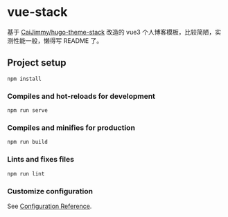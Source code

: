 # vue-stack

基于 [CaiJimmy/hugo-theme-stack](https://github.com/CaiJimmy/hugo-theme-stack) 改造的 vue3 个人博客模板，比较简陋，实测性能一般，懒得写 README 了。

## Project setup
```
npm install
```

### Compiles and hot-reloads for development
```
npm run serve
```

### Compiles and minifies for production
```
npm run build
```

### Lints and fixes files
```
npm run lint
```

### Customize configuration
See [Configuration Reference](https://cli.vuejs.org/config/).
